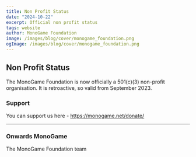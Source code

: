 ```yaml
---
title: Non Profit Status
date: "2024-10-22"
excerpt: Official non profit status
tags: website
author: MonoGame Foundation
image: /images/blog/cover/monogame_foundation.png
ogImage: /images/blog/cover/monogame_foundation.png
---
```


## Non Profit Status

The MonoGame Foundation is now officially a 501(c)(3) non-profit organisation. It is retroactive, so valid from September 2023.

### Support

You can support us here - https://monogame.net/donate/

---

### Onwards MonoGame

The MonoGame Foundation team